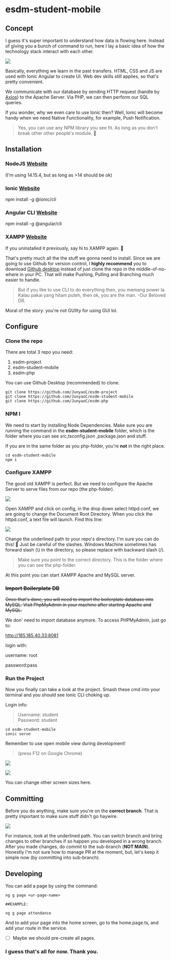 # esdm-student-mobile

## Concept

I guess it's super important to understand how data is flowing here. Instead of giving you a bunch of command to run, here I lay a basic idea of how the technology stack interact with each other.

![](doc_img/1.png)

Basically, everything we learn in the past transfers. HTML, CSS and JS are used with Ionic Angular to create UI. Web dev skills still applies, so that's pretty convenient.

We communicate with our database by sending HTTP request (handle by [Axios](https://github.com/axios/axios)) to the Apache Server. Via PHP, we can then perform our SQL queries.

If you wonder, why we even care to use Ionic then? Well, Ionic will become handy when we need Native Functionality, for example, Push Notification.

> Yes, you can use any NPM library you see fit. As long as you don't break other other people's module. 👲

## Installation

### NodeJS [Website](https://nodejs.org/en/download/)

(I'm using 14.15.4, but as long as >14 should be ok)

### Ionic [Website](https://ionicframework.com/getting-started)

npm install -g @ionic/cli

### Angular CLI [Website](https://angular.io/cli)

npm install -g @angular/cli

### XAMPP [Website](https://www.apachefriends.org/download.html)

If you uninstalled it previously, say hi to XAMPP again. 🤣

That's pretty much all the the stuff we gonna need to install. Since we are going to use Github for version control, I **highly recommend** you to download [Github desktop](https://desktop.github.com/) instead of just clone the repo in the middle-of-no-where in your PC. That will make Pushing, Pulling and Branching much easier to handle.

> But if you like to use CLI to do everything then, you memang power la. Kalau pakai yang hitam puteh, then ok, you are the man. -Our Beloved DR.

Moral of the story: you're not GUIlty for using GUI lol.

## Configure

### Clone the repo

There are total 3 repo you need:

1. esdm-project
2. esdm-student-mobile
3. esdm-php

You can use Github Desktop (recommended) to clone.

```
git clone https://github.com/JunyaoC/esdm-project
git clone https://github.com/JunyaoC/esdm-student-mobile
git clone https://github.com/JunyaoC/esdm-php
```

### NPM I

We need to start by installing Node Dependencies. Make sure you are running the command in the **esdm-student-mobile** folder, which is the folder where you can see src,tsconfig.json ,package.json and stuff.

If you are in the same folder as you php-folder, you're **not** in the right place.

```
cd esdm-student-mobile
npm i
```

### Configure XAMPP

The good old XAMPP is perfect. But we need to configure the Apache Server to serve files from our repo (the php-folder).

![](doc_img/2.png)

Open XAMPP and click on config, in the drop down select httpd.conf, we are going to change the Document Root Directory. When you click the httpd.conf, a text file will launch. Find this line:

![](doc_img/2021-05-20-12-43-10.png)

Change the underlined path to your repo's directory. I'm sure you can do this! 💪 Just be careful of the slashes. Windows Machine sometimes has forward slash (\\) in the directory, so please replace with backward slash (/).

> Make sure you point to the correct directory. This is the folder where you can see the php-folder.

At this point you can start XAMPP Apache and MySQL server.

### ~~Import Boilerplate DB~~

~~Once that's done, you will need to import the boilerplate database into MySQL. Visit PhpMyAdmin in your machine after starting Apache and MySQL.~~

We don' need to import database anymore. To access PHPMyAdmin, just go to:

http://185.185.40.33:8081

login with:

username: root

password:pass

### Run the Project

Now you finally can take a look at the project. Smash these cmd into your terminal and you should see Ionic CLI choking up.

Login info:

> Username: student <br>
> Password: student

```
cd esdm-student-mobile
ionic serve
```

Remember to use open mobile view during development!

> (press F12 on Google Chrome)

![](doc_img/6.png)

![](doc_img/7.png)

You can change other screen sizes here.

## Committing

Before you do anything, make sure you're on the **correct branch**.
That is pretty important to make sure stuff didn't go haywire.

![](doc_img/8.png)

For instance, look at the underlined path. You can switch branch and bring changes to other branches if so happen you developed in a wrong branch. After you made changes, do commit to the sub-branch (**NOT MAIN**). Honestly I'm not sure how to manage PR at the moment, but, let's keep it simple now (by committing into sub-branch).

## Developing

You can add a page by using the command:

```
ng g page <ur-page-name>

##EXAMPLE:

ng g page attendance
```

And to add your page into the home screen, go to the home.page.ts, and add your route in the service.

- [ ] Maybe we should pre-create all pages.

### I guess that's all for now. Thank you.
